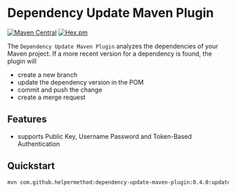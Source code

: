 # Dependency Update Maven Plugin

[![Maven Central](https://img.shields.io/maven-central/v/com.github.helpermethod/dependency-update-maven-plugin.svg?label=Maven%20Central)](https://search.maven.org/search?q=g:%22com.github.helpermethod%22%20AND%20a:%22dependency-update-maven-plugin%22)
[![Hex.pm](https://img.shields.io/hexpm/l/plug.svg)](https://raw.githubusercontent.com/helpermethod/dependency-update-maven-plugin/master/LICENSE)

The `Dependency Update Maven Plugin` analyzes the dependencies of your Maven project.
If a more recent version for a dependency is found, the plugin will

* create a new branch
* update the dependency version in the POM
* commit and push the change
* create a merge request

## Features

* supports Public Key, Username Password and Token-Based Authentication

## Quickstart

```sh
mvn com.github.helpermethod:dependency-update-maven-plugin:0.4.0:update
```
